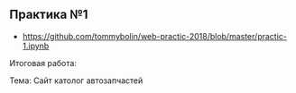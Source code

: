 ## Практика №1

* https://github.com/tommybolin/web-practic-2018/blob/master/practic-1.ipynb

Итоговая работа:

Тема: Сайт католог автозапчастей
